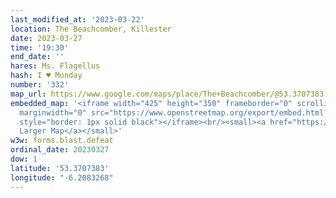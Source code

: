 ```yaml
---
last_modified_at: '2023-03-22'
location: The Beachcomber, Killester
date: 2023-03-27
time: '19:30'
end_date: ''
hares: Ms. Flagellus
hash: I ♥ Monday
number: '332'
map_url: https://www.google.com/maps/place/The+Beachcomber/@53.3707383,-6.2083268,17z/data=!3m1!4b1!4m6!3m5!1s0x48670fb024dd2bad:0x3e553a73bebd8234!8m2!3d53.3707383!4d-6.2061328!16s%2Fg%2F1q5hrkk8r
embedded_map: '<iframe width="425" height="350" frameborder="0" scrolling="no" marginheight="0"
  marginwidth="0" src="https://www.openstreetmap.org/export/embed.html?bbox=-6.207728683948518%2C53.37000613071032%2C-6.20454490184784%2C53.37139359141771&amp;layer=mapnik&amp;marker=53.37069986671304%2C-6.206136792898178"
  style="border: 1px solid black"></iframe><br/><small><a href="https://www.openstreetmap.org/?mlat=53.37070&amp;mlon=-6.20614#map=19/53.37070/-6.20614">View
  Larger Map</a></small>'
w3w: forms.blast.defeat
ordinal_date: 20230327
dow: 1
latitude: '53.3707383'
longitude: "-6.2083268"
---
```


